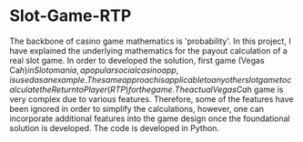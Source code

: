 # Slot-Game-RTP

The backbone of casino game mathematics is 'probability'. In this project, I have explained the underlying mathematics for the payout calculation of a real slot game. In order to developed the solution, first game (Vegas Ca$h) in Slotomania, a popular social casino app, is used as an example. The same approach is applicable to any other slot game to calculate the Return to Player (RTP) for the game. The actual Vegas Ca$h game is very complex due to various features. Therefore, some of the features have been ignored in order to simplify the calculations, however, one can incorporate additional features into the game design once the foundational solution is developed. The code is developed in Python.
